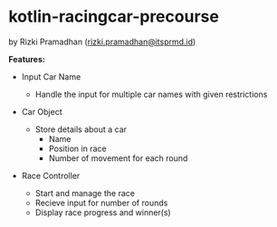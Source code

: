 # kotlin-racingcar-precourse
by Rizki Pramadhan (rizki.pramadhan@itsprmd.id)

**Features:**

- Input Car Name
  - Handle the input for multiple car names with given restrictions 

- Car Object
  - Store details about a car 
    - Name
    - Position in race
    - Number of movement for each round

- Race Controller
  - Start and manage the race
  - Recieve input for number of rounds
  - Display race progress and winner(s)